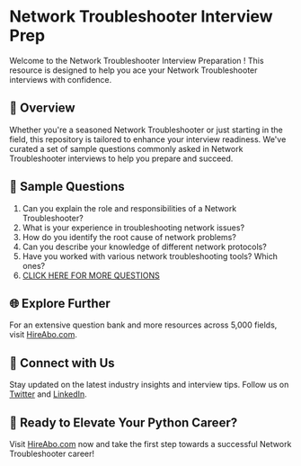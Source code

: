 # Network Troubleshooter Interview Prep

Welcome to the Network Troubleshooter Interview Preparation ! This resource is designed to help you ace your Network Troubleshooter interviews with confidence.

## 🚀 Overview

Whether you're a seasoned Network Troubleshooter or just starting in the field, this repository is tailored to enhance your interview readiness. We've curated a set of sample questions commonly asked in Network Troubleshooter interviews to help you prepare and succeed.

## 📝 Sample Questions

1. Can you explain the role and responsibilities of a Network Troubleshooter?
2. What is your experience in troubleshooting network issues?
3. How do you identify the root cause of network problems?
4. Can you describe your knowledge of different network protocols?
5. Have you worked with various network troubleshooting tools? Which ones?
6. [CLICK HERE FOR MORE QUESTIONS](https://hireabo.com/job/0_1_34/Network%20Troubleshooter)

## 🌐 Explore Further

For an extensive question bank and more resources across 5,000 fields, visit [HireAbo.com](https://www.hireabo.com).

## 📱 Connect with Us

Stay updated on the latest industry insights and interview tips. Follow us on [Twitter](https://twitter.com/hireabo) and [LinkedIn](https://www.linkedin.com/in/hire-abo-3609972a8/).

## 🚀 Ready to Elevate Your Python Career?

Visit [HireAbo.com](https://www.hireabo.com) now and take the first step towards a successful Network Troubleshooter career!